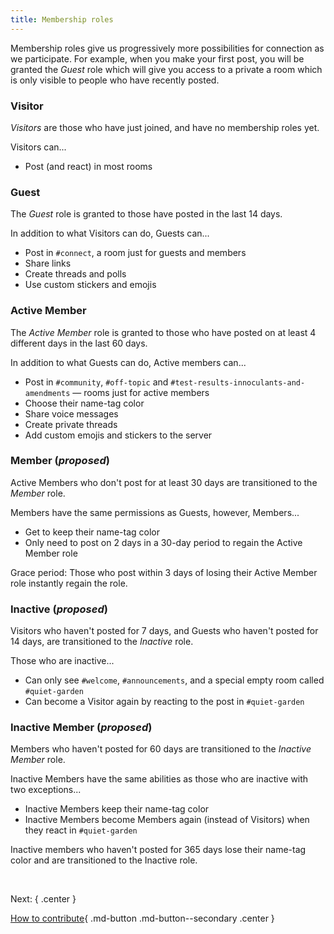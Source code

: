 ```yaml
---
title: Membership roles
---
```


Membership roles give us progressively more possibilities for connection as we participate. For example, when you make your first post, you will be granted the _Guest_ role which will give you access to a private a room which is only visible to people who have recently posted.

### Visitor

_Visitors_ are those who have just joined, and have no membership roles yet.

Visitors can...

- Post (and react) in most rooms

### Guest

The _Guest_ role is granted to those have posted in the last 14 days.

In addition to what Visitors can do, Guests can...

- Post in `#connect`, a room just for guests and members
- Share links
- Create threads and polls
- Use custom stickers and emojis

### Active Member

The _Active Member_ role is granted to those who have posted on at least 4 different days in the last 60 days.

In addition to what Guests can do, Active members can...

- Post in `#community`, `#off-topic` and `#test-results-innoculants-and-amendments` &mdash; rooms just for active members
- Choose their name-tag color
- Share voice messages
- Create private threads
- Add custom emojis and stickers to the server

### Member (_proposed_)

Active Members who don't post for at least 30 days are transitioned to the _Member_ role. 

Members have the same permissions as Guests, however, Members...

- Get to keep their name-tag color
- Only need to post on 2 days in a 30-day period to regain the Active Member role

Grace period: Those who post within 3 days of losing their Active Member role instantly regain the role.

### Inactive (_proposed_)

Visitors who haven't posted for 7 days, and Guests who haven't posted for 14 days, are transitioned to the _Inactive_ role.

Those who are inactive...

- Can only see `#welcome`, `#announcements`, and a special empty room called `#quiet-garden`
- Can become a Visitor again by reacting to the post in `#quiet-garden`

### Inactive Member (_proposed_)

Members who haven't posted for 60 days are transitioned to the _Inactive Member_ role.

Inactive Members have the same abilities as those who are inactive with two exceptions...

- Inactive Members keep their name-tag color
- Inactive Members become Members again (instead of Visitors) when they react in `#quiet-garden`

Inactive members who haven't posted for 365 days lose their name-tag color and are transitioned to the Inactive role.

&nbsp;

Next:
{ .center }

[How to contribute](contribute.md){ .md-button .md-button--secondary .center }